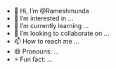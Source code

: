 - 👋 Hi, I’m @Rameshmunda
- 👀 I’m interested in ...
- 🌱 I’m currently learning ...
- 💞️ I’m looking to collaborate on ...
- 📫 How to reach me ...
- 😄 Pronouns: ...
- ⚡ Fun fact: ...

<!---
Rameshmunda/Rameshmunda is a ✨ special ✨ repository because its `README.md` (this file) appears on your GitHub profile.
You can click the Preview link to take a look at your changes.
--->
